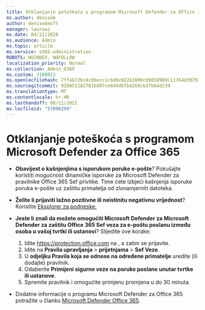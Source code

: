 ```yaml
---
title: Otklanjanje poteškoća s programom Microsoft Defender za Office 365
ms.author: deniseb
author: denisebmsft
manager: laurawi
ms.date: 04/21/2020
ms.audience: Admin
ms.topic: article
ms.service: o365-administration
ROBOTS: NOINDEX, NOFOLLOW
localization_priority: Normal
ms.collection: Admin_O365
ms.custom: 3100021
ms.openlocfilehash: 7ffab72bc4c00ecc1c6d0e92263800c99858980c11764d307914635370306087
ms.sourcegitcommit: 920051182781bd97ce4d4d6fbd268cb37b84d239
ms.translationtype: MT
ms.contentlocale: hr-HR
ms.lasthandoff: 08/11/2021
ms.locfileid: "57890294"
---
```

# <a name="troubleshoot-issues-with-microsoft-defender-for-office-365"></a>Otklanjanje poteškoća s programom Microsoft Defender za Office 365

- **Obavijest o kašnjenjima s isporukom poruke e-pošte**? Pokušajte koristiti mogućnost dinamičke isporuke za Microsoft Defender za pravilnike Office 365 Sef privitke. Time ćete izbjeći kašnjenja isporuke poruka e-pošte uz zaštitu primatelja od zlonamjernih datoteka.
- **Želite li prijaviti lažno pozitivne ili neistinitu negativnu vrijednost**? Koristite [Eksplorer za podneske.](https://protection.office.com/reportsubmission)
- **Jeste li znali da možete omogućiti Microsoft Defender za Microsoft Defender za zaštitu Office 365 Sef veza za e-poštu poslanu između osoba u vašoj tvrtki ili ustanovi**? Slijedite ove korake:
    1. Idite https://protection.office.com na , a zatim se prijavite.
    2. Idite na **Pravila upravljanja**  >  **prijetnjama**  >  **Sef Veze**.
    3. U **odjeljku Pravila koja se odnose na određene primatelje** uredite (ili dodajte) pravilnik.
    4. Odaberite **Primijeni sigurne veze na poruke poslane unutar tvrtke ili ustanove**.
    5. Spremite pravilnik i omogućite primjenu promjena u do 30 minuta.

- Dodatne informacije o programu Microsoft Defender za Office 365 potražite u članku [Microsoft Defender Office 365](https://docs.microsoft.com/microsoft-365/security/office-365-security/office-365-atp).